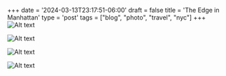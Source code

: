 +++
date = '2024-03-13T23:17:51-06:00'
draft = false
title = 'The Edge in Manhattan'
type = 'post'
tags = ["blog", "photo", "travel", "nyc"]
+++
![Alt text](https://julianwest.me/Blog/posts/images/nyc-hudson-yards-2024.jpeg)

![Alt text](https://julianwest.me/Blog/posts/images/nyc-30-hudson-yards-2024.jpeg)

![Alt text](https://julianwest.me/Blog/posts/images/nyc-edge-deck-2024.jpeg)

![Alt text](https://julianwest.me/Blog/posts/images/nyc-hudson-03-13-24.jpeg)